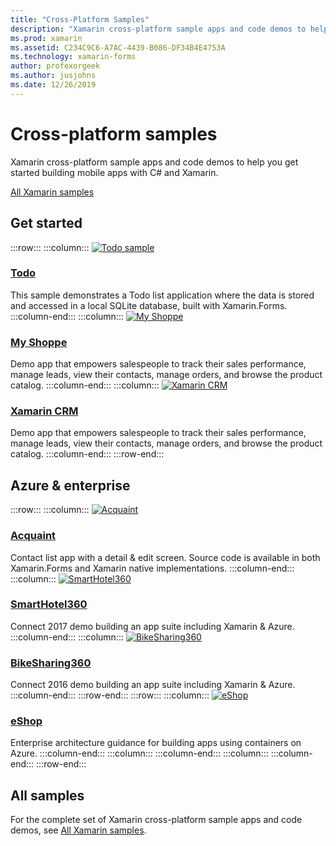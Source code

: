 ```yaml
---
title: "Cross-Platform Samples"
description: "Xamarin cross-platform sample apps and code demos to help you get started building mobile apps with C# and Xamarin."
ms.prod: xamarin
ms.assetid: C234C9C6-A7AC-4439-B086-DF34B4E4753A
ms.technology: xamarin-forms
author: profexorgeek
ms.author: jusjohns
ms.date: 12/26/2019
---
```


# Cross-platform samples

Xamarin cross-platform sample apps and code demos to help you get started building mobile apps with C# and Xamarin.

[All Xamarin samples](/samples/browse/?products=xamarin)

## Get started

:::row:::
    :::column:::
[![Todo sample](images/todo.png)](/samples/xamarin/xamarin-forms-samples/todo/)

### [Todo](/samples/xamarin/xamarin-forms-samples/todo/)

This sample demonstrates a Todo list application where the data is stored and accessed in a local SQLite database, built with Xamarin.Forms.
    :::column-end:::
    :::column:::
[![My Shoppe](images/myshoppe.png)](https://github.com/xamarinhq/app-myshoppe)

### [My Shoppe](https://github.com/xamarinhq/app-myshoppe)

Demo app that empowers salespeople to track their sales performance, manage leads, view their contacts, manage orders, and browse the product catalog.
    :::column-end:::
    :::column:::
[![Xamarin CRM](images/crm.png)](https://github.com/xamarin/app-crm)

### [Xamarin CRM](https://github.com/xamarin/app-crm)

Demo app that empowers salespeople to track their sales performance, manage leads, view their contacts, manage orders, and browse the product catalog.
    :::column-end:::
:::row-end:::

## Azure & enterprise

:::row:::
    :::column:::
[![Acquaint](images/acquaint.jpg)](https://github.com/xamarinhq/app-acquaint/)

### [Acquaint](https://github.com/xamarinhq/app-acquaint/)

Contact list app with a detail & edit screen. Source code is available in both Xamarin.Forms and Xamarin native implementations.
    :::column-end:::
    :::column:::
[![SmartHotel360](images/smarthotel360.png)](https://github.com/Microsoft/SmartHotel360-mobile-desktop-apps)

### [SmartHotel360](https://github.com/Microsoft/SmartHotel360-mobile-desktop-apps)

Connect 2017 demo building an app suite including Xamarin & Azure.
    :::column-end:::
    :::column:::
[![BikeSharing360](images/bikesharing360.png)](https://github.com/Microsoft/BikeSharing360_MobileApps)

### [BikeSharing360](https://github.com/Microsoft/BikeSharing360_MobileApps)

Connect 2016 demo building an app suite including Xamarin & Azure.
    :::column-end:::
:::row-end:::
:::row:::
    :::column:::
[![eShop](images/eshop.png)](https://github.com/dotnet-architecture/eShopOnContainers/tree/dev/src/Mobile)

### [eShop](https://github.com/dotnet-architecture/eShopOnContainers/tree/dev/src/Mobile)

Enterprise architecture guidance for building apps using containers on Azure.
    :::column-end:::
    :::column:::
    :::column-end:::
    :::column:::
    :::column-end:::
:::row-end:::

## All samples

For the complete set of Xamarin cross-platform sample apps and code demos, see [All Xamarin samples](/samples/browse/?products=xamarin).